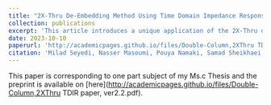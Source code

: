 ```yaml
---
title: "2X-Thru De-Embedding Method Using Time Domain Impedance Response for S-Parameter Characterization of DUT in Broadband PCB"
collection: publications
excerpt: 'This article introduces a unique application of the 2X-Thru de-embedding method, where it utilizes the impedance response of a structure—deviating from its conventional usage. The method is employed to mitigate the influence of Sub-Miniature version A (SMA) connectors in broadband printed circuit board (PCB) systems. For this purpose, two 50Ω microstrip lines are created on RO3003 laminates, accompanied by 1092-03A-6 edge-type 2.92mm female end launch connectors serving as error boxes on the designed transmission lines (test structures). To simulate these structures, the HFSS 3D electromagnetic (EM) simulator, renowned for its accuracy in real-world comparisons, is utilized. The method presents a sequential S-parameter model for the structure formed by the SMA connectors and the transmission lines. This enables discontinuous fixture S-parameter extraction up to 40 GHz. The precision of the method's extracted S-parameters is validated by comparing the obtained results from the microstrip line trace simulation with the outcomes of the de-embedding method applied to the test structures. The error between the de-embedded trace and the simulated one is minimal, measuring under 0.3 dB.'
date: 2023-10-10
paperurl: 'http://academicpages.github.io/files/Double-Column,2XThru TDIR paper, ver2.2.pdf'
citation: 'Milad Seyedi, Nasser Masoumi, Pouya Namaki, Samad Sheikhaei. 2X-Thru De-Embedding Method Using Time Domain Impedance Response for S-Parameter Characterization of DUT in Broadband PCB.'
---
```

<!-- This paper is corresponding to the subject of my Ms.c Thesis and it's Under Preparation.
![Editing a markdown file for a talk](/images/glow_mine.gif) -->
This paper is corresponding to one part subject of my Ms.c Thesis and the preprint is available on [here](http://academicpages.github.io/files/Double-Column,2XThru TDIR paper, ver2.2.pdf).

